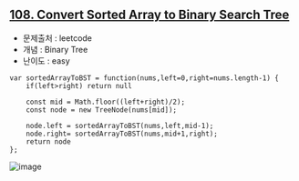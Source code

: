 ## [108. Convert Sorted Array to Binary Search Tree](https://leetcode.com/problems/convert-sorted-array-to-binary-search-tree/description/?envType=problem-list-v2&envId=binary-tree)

- 문제출처 : leetcode
- 개념 : Binary Tree
- 난이도 : easy


```
var sortedArrayToBST = function(nums,left=0,right=nums.length-1) {
    if(left>right) return null

    const mid = Math.floor((left+right)/2);
    const node = new TreeNode(nums[mid]);

    node.left = sortedArrayToBST(nums,left,mid-1);
    node.right= sortedArrayToBST(nums,mid+1,right);
    return node
};
```

![image](https://github.com/user-attachments/assets/0b587ff8-922d-45a7-9696-2110b5ea955f)
